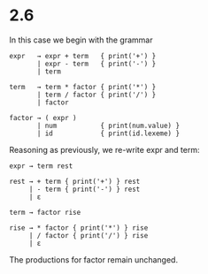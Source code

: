 # 2.6
In this case we begin with the grammar
```
expr   → expr + term   { print('+') } 
       | expr - term   { print('-') } 
       | term

term   → term * factor { print('*') } 
       | term / factor { print('/') } 
       | factor

factor → ( expr ) 
       | num           { print(num.value) } 
       | id            { print(id.lexeme) }
```

Reasoning as previously, we re-write expr and term:
```
expr → term rest

rest → + term { print('+') } rest 
     | - term { print('-') } rest 
     | ε

term → factor rise

rise → * factor { print('*') } rise 
     | / factor { print('/') } rise 
     | ε
```
The productions for factor remain unchanged.
